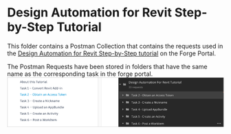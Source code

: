 # Design Automation for Revit Step-by-Step Tutorial

This folder contains a Postman Collection that contains the requests used in the [Design Automation for Revit Step-by-Step tutorial](https://dev.forge.autodesk.com/en/docs/design-automation/v3/tutorials/revit-edit/?sha=6120_10) on the Forge Portal. 

The Postman Requests have been stored in folders that have the same name as the corresponding task in the forge portal.
![Forge portal to Postman](images/forge_portal_menu_2_postman_menu.png "Forge portal task to Postman mapping")


